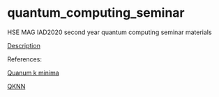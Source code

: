 # quantum_computing_seminar
HSE MAG IAD2020 second year quantum computing seminar materials


[Description](report/Quantum%20Computing_%20Minimum%20Search%20by%20Groover%20algorithm.pdf)


References:

[Quanum k minima](https://arxiv.org/pdf/1907.03315.pdf)


[QKNN](https://arxiv.org/pdf/2003.09187.pdf)
